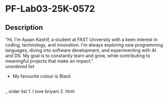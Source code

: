 # PF-Lab03-25K-0572
## Description
"Hi, I'm Ayaan Kashif, a student at FAST University with a keen interest in coding, technology, and innovation. I'm always exploring new programming languages, diving into software development, and experimenting with AI and DS. My goal is to constantly learn and grow, while contributing to meaningful projects that make an impact."
<br/>
*unordered list*
- My favourite colour is Black 
<br/>
_ order list
1. I love briyani
2. html
